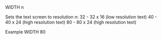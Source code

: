 WIDTH n

Sets the text screen to resolution n:
  32  - 32 x 16 (low resolution text)
  40  - 40 x 24 (high resolution text)
  80  - 80 x 24 (high resolution text)

Example
WIDTH 80
